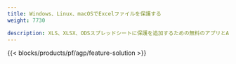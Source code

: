 ```yaml
---
title: Windows、Linux、macOSでExcelファイルを保護する 
weight: 7730

description: XLS、XLSX、ODSスプレッドシートに保護を追加するための無料のアプリとAPI
---
```

{{< blocks/products/pf/agp/feature-solution >}} 

